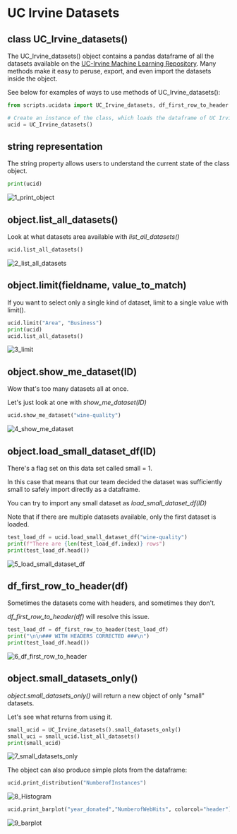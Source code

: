 # UC Irvine Datasets 

## class UC_Irvine_datasets()

The UC_Irvine_datasets() object contains a pandas dataframe of all the datasets available on the [UC-Irvine Machine Learning Repository](http://archive.ics.uci.edu/ml/index.php). Many methods make it easy to peruse, export, and even import the datasets inside the object.

See below for examples of ways to use methods of UC_Irvine_datasets():

```python
from scripts.ucidata import UC_Irvine_datasets, df_first_row_to_header

# Create an instance of the class, which loads the dataframe of UC Irvine datasets
ucid = UC_Irvine_datasets()
```

## string representation

The string property allows users to understand the current state of the class object.


```python
print(ucid)
```

![1_print_object](https://github.com/kipmccharen/UC_Irvine_Dataset_MetaAnalysis/blob/master/readme_images/1_print_object.JPG?raw=true)

## object.list_all_datasets()

Look at what datasets area available with *list_all_datasets()*


```python
ucid.list_all_datasets()
```

![2_list_all_datasets](https://github.com/kipmccharen/UC_Irvine_Dataset_MetaAnalysis/blob/master/readme_images/2_list_all_datasets.JPG?raw=true)

## object.limit(fieldname, value_to_match)

If you want to select only a single kind of dataset, limit to a single value with limit().


```python
ucid.limit("Area", "Business")
print(ucid)
ucid.list_all_datasets()
```

![3_limit](https://github.com/kipmccharen/UC_Irvine_Dataset_MetaAnalysis/blob/master/readme_images/3_limit.JPG?raw=true)

## object.show_me_dataset(ID)

Wow that's too many datasets all at once. 

Let's just look at one with *show_me_dataset(ID)*


```python
ucid.show_me_dataset("wine-quality")
```

![4_show_me_dataset](https://github.com/kipmccharen/UC_Irvine_Dataset_MetaAnalysis/blob/master/readme_images/4_show_me_dataset.JPG?raw=true)

## object.load_small_dataset_df(ID)

There's a flag set on this data set called small = 1. 

In this case that means that our team decided the dataset was sufficiently small to safely import directly as a dataframe.

You can try to import any small dataset as *load_small_dataset_df(ID)*

Note that if there are multiple datasets available, only the first dataset is loaded. 


```python
test_load_df = ucid.load_small_dataset_df("wine-quality")
print(f"There are {len(test_load_df.index)} rows")
print(test_load_df.head())
```

![5_load_small_dataset_df](https://github.com/kipmccharen/UC_Irvine_Dataset_MetaAnalysis/blob/master/readme_images/5_load_small_dataset_df.JPG?raw=true)

## df_first_row_to_header(df)

Sometimes the datasets come with headers, and sometimes they don't. 

*df_first_row_to_header(df)* will resolve this issue.


```python
test_load_df = df_first_row_to_header(test_load_df)
print("\n\n### WITH HEADERS CORRECTED ###\n")
print(test_load_df.head())
```

![6_df_first_row_to_header](https://github.com/kipmccharen/UC_Irvine_Dataset_MetaAnalysis/blob/master/readme_images/6_df_first_row_to_header.JPG?raw=true)

## object.small_datasets_only()

*object.small_datasets_only()* will return a new object of only "small" datasets.

Let's see what returns from using it.


```python
small_ucid = UC_Irvine_datasets().small_datasets_only()
small_uci = small_ucid.list_all_datasets()
print(small_ucid)
```

![7_small_datasets_only](https://github.com/kipmccharen/UC_Irvine_Dataset_MetaAnalysis/blob/master/readme_images/7_small_datasets_only.JPG?raw=true)

The object can also produce simple plots from the dataframe:


```python
ucid.print_distribution("NumberofInstances")
```

![8_Histogram](https://github.com/kipmccharen/UC_Irvine_Dataset_MetaAnalysis/blob/master/readme_images/8_Histogram.png?raw=true)


```python
ucid.print_barplot("year_donated","NumberofWebHits", colorcol="header")
```

![9_barplot](https://github.com/kipmccharen/UC_Irvine_Dataset_MetaAnalysis/blob/master/readme_images/9_barplot.png?raw=true)

